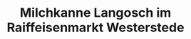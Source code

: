 ---
title: "Milchkanne Langosch im Raiffeisenmarkt Westerstede"
url: /westerstede/milchkanne-langosch-im-raiffeisenmarkt-westerstede/
shop: Lebensmittel
---